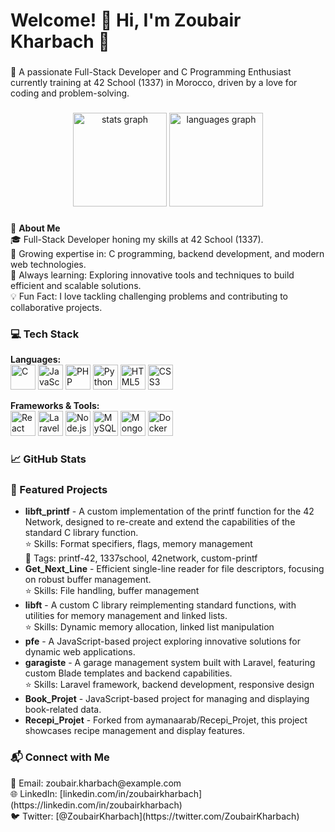 <h1 align="left">Welcome! 👋 Hi, I'm Zoubair Kharbach 🚀</h1>

###

<p align="left">
  🌟 A passionate Full-Stack Developer and C Programming Enthusiast currently training at 42 School (1337) in Morocco, driven by a love for coding and problem-solving.
</p>

###

<div align="center">
  <img src="https://github-readme-stats.vercel.app/api?username=kharbachzoubair&hide_title=false&hide_rank=false&show_icons=true&include_all_commits=true&count_private=true&disable_animations=false&theme=dracula&locale=en&hide_border=false" height="150" alt="stats graph"  />
  <img src="https://github-readme-stats.vercel.app/api/top-langs?username=kharbachzoubair&locale=en&hide_title=false&layout=compact&card_width=320&langs_count=5&theme=dracula&hide_border=false" height="150" alt="languages graph"  />
</div>

###

<p align="left">
  🚀 <strong>About Me</strong><br>
  🎓 Full-Stack Developer honing my skills at 42 School (1337).<br>
  🔭 Growing expertise in: C programming, backend development, and modern web technologies.<br>
  🌱 Always learning: Exploring innovative tools and techniques to build efficient and scalable solutions.<br>
  💡 Fun Fact: I love tackling challenging problems and contributing to collaborative projects.
</p>

###

<h3 align="left">💻 Tech Stack</h3>
<p align="left">
  <strong>Languages:</strong><br>
  <img src="https://cdn.jsdelivr.net/gh/devicons/devicon/icons/c/c-original.svg" height="40" alt="C" />
  <img src="https://cdn.jsdelivr.net/gh/devicons/devicon/icons/javascript/javascript-original.svg" height="40" alt="JavaScript" />
  <img src="https://cdn.jsdelivr.net/gh/devicons/devicon/icons/php/php-original.svg" height="40" alt="PHP" />
  <img src="https://cdn.jsdelivr.net/gh/devicons/devicon/icons/python/python-original.svg" height="40" alt="Python" />
  <img src="https://cdn.jsdelivr.net/gh/devicons/devicon/icons/html5/html5-original.svg" height="40" alt="HTML5" />
  <img src="https://cdn.jsdelivr.net/gh/devicons/devicon/icons/css3/css3-original.svg" height="40" alt="CSS3" />
</p>

<p align="left">
  <strong>Frameworks & Tools:</strong><br>
  <img src="https://cdn.jsdelivr.net/gh/devicons/devicon/icons/react/react-original.svg" height="40" alt="React" />
  <img src="https://raw.githubusercontent.com/laravel/art/master/logo-lockup/laravel-mark-red.png" height="40" alt="Laravel" />
  <img src="https://cdn.jsdelivr.net/gh/devicons/devicon/icons/nodejs/nodejs-original.svg" height="40" alt="Node.js" />
  <img src="https://cdn.jsdelivr.net/gh/devicons/devicon/icons/mysql/mysql-original.svg" height="40" alt="MySQL" />
  <img src="https://cdn.jsdelivr.net/gh/devicons/devicon/icons/mongodb/mongodb-original.svg" height="40" alt="MongoDB" />
  <img src="https://cdn.jsdelivr.net/gh/devicons/devicon/icons/docker/docker-original.svg" height="40" alt="Docker" />
</p>

###

<h3 align="left">📈 GitHub Stats</h3>

###

<h3 align="left">📌 Featured Projects</h3>
<ul>
  <li><strong>libft_printf</strong> - A custom implementation of the printf function for the 42 Network, designed to re-create and extend the capabilities of the standard C library function. <br> ⭐ Skills: Format specifiers, flags, memory management <br> 🔖 Tags: printf-42, 1337school, 42network, custom-printf</li>
  <li><strong>Get_Next_Line</strong> - Efficient single-line reader for file descriptors, focusing on robust buffer management. <br> ⭐ Skills: File handling, buffer management</li>
  <li><strong>libft</strong> - A custom C library reimplementing standard functions, with utilities for memory management and linked lists. <br> ⭐ Skills: Dynamic memory allocation, linked list manipulation</li>
  <li><strong>pfe</strong> - A JavaScript-based project exploring innovative solutions for dynamic web applications.</li>
  <li><strong>garagiste</strong> - A garage management system built with Laravel, featuring custom Blade templates and backend capabilities. <br> ⭐ Skills: Laravel framework, backend development, responsive design</li>
  <li><strong>Book_Projet</strong> - JavaScript-based project for managing and displaying book-related data.</li>
  <li><strong>Recepi_Projet</strong> - Forked from aymanaarab/Recepi_Projet, this project showcases recipe management and display features.</li>
</ul>

###

<div align="left">
  <h3>📬 Connect with Me</h3>
  📧 Email: zoubair.kharbach@example.com<br>
  🌐 LinkedIn: [linkedin.com/in/zoubairkharbach](https://linkedin.com/in/zoubairkharbach)<br>
  🐦 Twitter: [@ZoubairKharbach](https://twitter.com/ZoubairKharbach)
</div>

